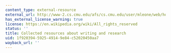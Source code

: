 ```yaml
---
content_type: external-resource
external_url: http://www-2.cs.cmu.edu/afs/cs.cmu.edu/user/mleone/web/how-to.html
has_external_license_warning: true
license: https://en.wikipedia.org/wiki/All_rights_reserved
status: ''
title: Collected resources about writing and research
uid: 1f920394-5925-4914-9e84-c52020450aa7
wayback_url: ''
---
```

